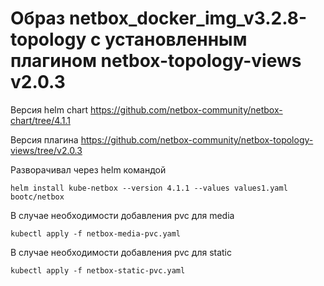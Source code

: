 # ****Образ netbox_docker_img_v3.2.8-topology c установленным плагином netbox-topology-views v2.0.3**** #

Версия helm chart <https://github.com/netbox-community/netbox-chart/tree/4.1.1>

Версия плагина <https://github.com/netbox-community/netbox-topology-views/tree/v2.0.3>

Разворачивал через helm командой

```
helm install kube-netbox --version 4.1.1 --values values1.yaml bootc/netbox
```

В случае необходимости добавления pvc для media 

```
kubectl apply -f netbox-media-pvc.yaml
```

В случае необходимости добавления pvc для static

```
kubectl apply -f netbox-static-pvc.yaml
```
